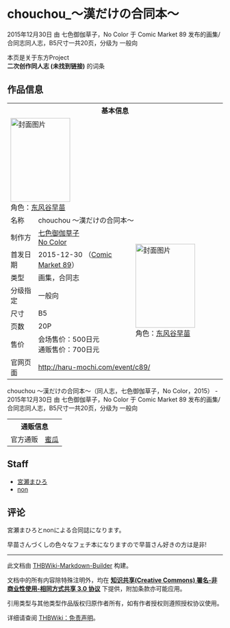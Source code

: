 # chouchou_～漢だけの合同本～

<!-- source html: G:\repos\THBWiki-Markdown-Builder\THBWikiMarkdown\Temp\main\9\90\ns0%3Achouchou_%EF%BD%9E%E6%BC%A2%E3%81%A0%E3%81%91%E3%81%AE%E5%90%88%E5%90%8C%E6%9C%AC%EF%BD%9E.html -->

2015年12月30日 由 七色御伽草子，No Color 于 Comic Market 89 发布的画集/合同志同人志，B5尺寸一共20页，分级为 一般向

本页是关于东方Project  
 **二次创作同人志 (未找到链接)** 的词条

## 作品信息

<table><tbody><tr><th colspan="3">基本信息</th></tr><tr><td class="cover-artwork-mobile" colspan="2"><a href="./文件-chouchou_～漢だけの合同本～封面.jpg.md" class="image" title="封面图片"><img alt="封面图片" src="https://upload.thwiki.cc/thumb/7/7c/chouchou_%EF%BD%9E%E6%BC%A2%E3%81%A0%E3%81%91%E3%81%AE%E5%90%88%E5%90%8C%E6%9C%AC%EF%BD%9E%E5%B0%81%E9%9D%A2.jpg/139px-chouchou_%EF%BD%9E%E6%BC%A2%E3%81%A0%E3%81%91%E3%81%AE%E5%90%88%E5%90%8C%E6%9C%AC%EF%BD%9E%E5%B0%81%E9%9D%A2.jpg" decoding="async" loading="lazy" width="139" height="196" srcset="https://upload.thwiki.cc/thumb/7/7c/chouchou_%EF%BD%9E%E6%BC%A2%E3%81%A0%E3%81%91%E3%81%AE%E5%90%88%E5%90%8C%E6%9C%AC%EF%BD%9E%E5%B0%81%E9%9D%A2.jpg/208px-chouchou_%EF%BD%9E%E6%BC%A2%E3%81%A0%E3%81%91%E3%81%AE%E5%90%88%E5%90%8C%E6%9C%AC%EF%BD%9E%E5%B0%81%E9%9D%A2.jpg 1.5x, https://upload.thwiki.cc/thumb/7/7c/chouchou_%EF%BD%9E%E6%BC%A2%E3%81%A0%E3%81%91%E3%81%AE%E5%90%88%E5%90%8C%E6%9C%AC%EF%BD%9E%E5%B0%81%E9%9D%A2.jpg/278px-chouchou_%EF%BD%9E%E6%BC%A2%E3%81%A0%E3%81%91%E3%81%AE%E5%90%88%E5%90%8C%E6%9C%AC%EF%BD%9E%E5%B0%81%E9%9D%A2.jpg 2x" data-file-width="628" data-file-height="886"></a><div class="cover-char">角色：<a href="./东风谷早苗.md" title="东风谷早苗">东风谷早苗</a></div></td>
</tr><tr><td class="label">名称</td><td colspan="2"> chouchou ～漢だけの合同本～ </td></tr><tr><td class="label">制作方</td><td><a href="./七色御伽草子.md" title="七色御伽草子">七色御伽草子</a><br><a href="/index.php?title=No_Color&amp;action=edit&amp;redlink=1" class="new" title="No Color（页面不存在）">No Color</a></td><td class="cover-artwork" rowspan="7" style="min-width:196px;"><a href="./文件-chouchou_～漢だけの合同本～封面.jpg.md" class="image" title="封面图片"><img alt="封面图片" src="https://upload.thwiki.cc/thumb/7/7c/chouchou_%EF%BD%9E%E6%BC%A2%E3%81%A0%E3%81%91%E3%81%AE%E5%90%88%E5%90%8C%E6%9C%AC%EF%BD%9E%E5%B0%81%E9%9D%A2.jpg/139px-chouchou_%EF%BD%9E%E6%BC%A2%E3%81%A0%E3%81%91%E3%81%AE%E5%90%88%E5%90%8C%E6%9C%AC%EF%BD%9E%E5%B0%81%E9%9D%A2.jpg" decoding="async" loading="lazy" width="139" height="196" srcset="https://upload.thwiki.cc/thumb/7/7c/chouchou_%EF%BD%9E%E6%BC%A2%E3%81%A0%E3%81%91%E3%81%AE%E5%90%88%E5%90%8C%E6%9C%AC%EF%BD%9E%E5%B0%81%E9%9D%A2.jpg/208px-chouchou_%EF%BD%9E%E6%BC%A2%E3%81%A0%E3%81%91%E3%81%AE%E5%90%88%E5%90%8C%E6%9C%AC%EF%BD%9E%E5%B0%81%E9%9D%A2.jpg 1.5x, https://upload.thwiki.cc/thumb/7/7c/chouchou_%EF%BD%9E%E6%BC%A2%E3%81%A0%E3%81%91%E3%81%AE%E5%90%88%E5%90%8C%E6%9C%AC%EF%BD%9E%E5%B0%81%E9%9D%A2.jpg/278px-chouchou_%EF%BD%9E%E6%BC%A2%E3%81%A0%E3%81%91%E3%81%AE%E5%90%88%E5%90%8C%E6%9C%AC%EF%BD%9E%E5%B0%81%E9%9D%A2.jpg 2x" data-file-width="628" data-file-height="886"></a><div class="cover-char">角色：<a href="./东风谷早苗.md" title="东风谷早苗">东风谷早苗</a></div></td>
</tr><tr><td class="label">首发日期</td><td>2015-12-30&#160;（<a href="/展会作品列表?e=Comic+Market%2389">Comic Market 89</a>）</td></tr><tr><td class="label">类型</td><td>画集，合同志</td></tr><tr><td class="label">分级指定</td><td>一般向</td></tr><tr><td class="label">尺寸</td><td>B5</td></tr><tr><td class="label">页数</td><td>20P</td></tr><tr><td class="label">售价</td><td>会场售价：500日元<br>通贩售价：700日元</td></tr>
<tr><td class="label">官网页面</td><td colspan="2"><a rel="nofollow" class="external free" href="http://haru-mochi.com/event/c89/">http://haru-mochi.com/event/c89/</a></td></tr></tbody></table>

chouchou ～漢だけの合同本～（同人志，七色御伽草子，No Color，2015） - 2015年12月30日 由 七色御伽草子，No Color 于 Comic Market 89 发布的画集/合同志同人志，B5尺寸一共20页，分级为 一般向

<table><tbody><tr><th colspan="3">通贩信息</th></tr><tr><td class="label">官方通贩</td><td colspan="2"><a rel="nofollow" class="external text" href="https://www.melonbooks.co.jp/detail/detail.php?product_id=150397">蜜瓜</a></td></tr></tbody></table>



## Staff
- [宮瀬まひろ](./宮瀬まひろ.md)
- [non](./non.md)


## 评论

  
宮瀬まひろとnonによる合同誌になります。  

早苗さんづくしの色々なフェチ本になりますので早苗さん好きの方は是非!
  







---

此文档由 [THBWiki-Markdown-Builder](https://github.com/Delsin-Yu/THBWiki-Markdown-Builder) 构建。

文档中的所有内容除特殊注明外，均在 [**知识共享(Creative Commons) 署名-非商业性使用-相同方式共享 3.0 协议**](https://creativecommons.org/licenses/by-sa/3.0/deed.zh-hans) 下提供，附加条款亦可能应用。

引用类型与其他类型作品版权归原作者所有，如有作者授权则遵照授权协议使用。

详细请查阅 [THBWiki：免责声明](https://thbwiki.cc/THBWiki:%E5%85%8D%E8%B4%A3%E5%A3%B0%E6%98%8E)。

